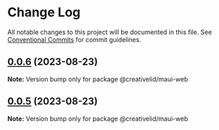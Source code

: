# Change Log

All notable changes to this project will be documented in this file.
See [Conventional Commits](https://conventionalcommits.org) for commit guidelines.

## [0.0.6](https://github.com/Creative-Lid/lib-maui/compare/@creativelid/maui-web@0.0.5...@creativelid/maui-web@0.0.6) (2023-08-23)

**Note:** Version bump only for package @creativelid/maui-web





## [0.0.5](https://github.com/Creative-Lid/lib-maui/compare/@creativelid/maui-web@0.0.4...@creativelid/maui-web@0.0.5) (2023-08-23)

**Note:** Version bump only for package @creativelid/maui-web
